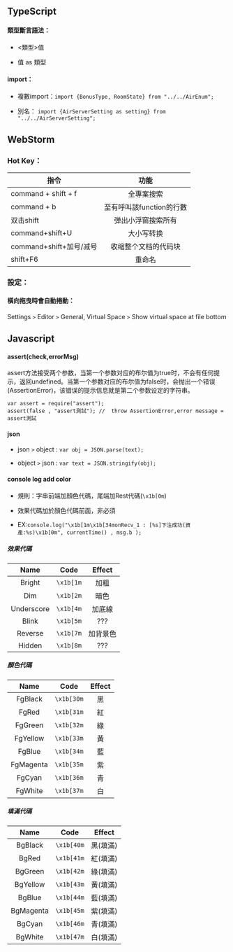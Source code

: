 ## TypeScript

#### 類型斷言語法：

* <類型>值

* 值 as 類型

#### import：

* 複數import：``` import {BonusType, RoomState} from "../../AirEnum"; ```

* 別名： ``` import {AirServerSetting as setting} from "../../AirServerSetting"; ```

## WebStorm

### Hot Key：

指令					  |功能
----------------------|:--------------------------:
command + shift + f   |全專案搜索
command + b 			  |至有呼叫該function的行數
双击shift           	  |弹出小浮窗搜索所有
command+shift+U 		  |大小写转换
command+shift+加号/减号|收缩整个文档的代码块
shift+F6              |重命名

### 設定：

#### 橫向拖曳時會自動捲動：
Settings `>` Editor `>` General, Virtual Space `>` Show virtual space at file bottom

## Javascript

#### assert(check,errorMsg)

assert方法接受两个参数，当第一个参数对应的布尔值为true时，不会有任何提示，返回undefined。当第一个参数对应的布尔值为false时，会抛出一个错误(AssertionError)，该错误的提示信息就是第二个参数设定的字符串。

```
var assert = require("assert");
assert(false , "assert測試");	//	throw AssertionError,error message = assert測試
```

#### json

* json `>` object : ``` var obj = JSON.parse(text); ```

* object `>` json : ``` var text = JSON.stringify(obj); ```

#### console log add color

* 規則：字串前端加顏色代碼，尾端加Rest代碼(``` \x1b[0m ```)

* 效果代碼加於顏色代碼前面，非必須

* EX:``` console.log("\x1b[1m\x1b[34monRecv_1 : [%s]下注成功(資產:%s)\x1b[0m", currentTime() , msg.b ); ```

##### 效果代碼

Name        |Code         		  |Effect
:----------:|:-----------------:|:-----:
Bright      |``` \x1b[1m ```    |加粗
Dim         |``` \x1b[2m ```    |暗色
Underscore  |``` \x1b[4m ```    |加底線
Blink       |``` \x1b[5m ```    |???
Reverse     |``` \x1b[7m ```    |加背景色
Hidden      |``` \x1b[8m ```    |???

##### 顏色代碼

Name         |Code         	  |Effect
:-----------:|:----------------:|:-----:
FgBlack      |``` \x1b[30m ```  |黑
FgRed        |``` \x1b[31m ```  |紅
FgGreen      |``` \x1b[32m ```  |綠
FgYellow     |``` \x1b[33m ```  |黃
FgBlue       |``` \x1b[34m ```  |藍
FgMagenta    |``` \x1b[35m ```  |紫
FgCyan       |``` \x1b[36m ```  |青
FgWhite      |``` \x1b[37m ```  |白

##### 填滿代碼

Name         |Code              |Effect
:-----------:|:----------------:|:-----:
BgBlack      |``` \x1b[40m ```  |黑(填滿)
BgRed        |``` \x1b[41m ```  |紅(填滿)
BgGreen      |``` \x1b[42m ```  |綠(填滿)
BgYellow     |``` \x1b[43m ```  |黃(填滿)
BgBlue       |``` \x1b[44m ```  |藍(填滿)
BgMagenta    |``` \x1b[45m ```  |紫(填滿)
BgCyan       |``` \x1b[46m ```  |青(填滿)
BgWhite      |``` \x1b[47m ```  |白(填滿)
